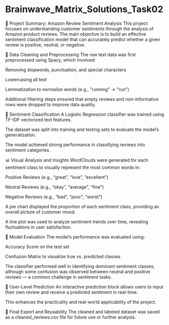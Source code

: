 # Brainwave_Matrix_Solutions_Task02
📄 Project Summary: Amazon Review Sentiment Analysis
This project focuses on understanding customer sentiments through the analysis of Amazon product reviews. The main objective is to build an effective sentiment classification model that can accurately predict whether a given review is positive, neutral, or negative.

🧹 Data Cleaning and Preprocessing
The raw text data was first preprocessed using Spacy, which involved:

Removing stopwords, punctuation, and special characters

Lowercasing all text

Lemmatization to normalize words (e.g., "running" → "run")

Additional filtering steps ensured that empty reviews and non-informative rows were dropped to improve data quality.

🧠 Sentiment Classification
A Logistic Regression classifier was trained using TF-IDF vectorized text features.

The dataset was split into training and testing sets to evaluate the model’s generalization.

The model achieved strong performance in classifying reviews into sentiment categories.

📊 Visual Analysis and Insights
WordClouds were generated for each sentiment class to visually represent the most common words in:

Positive Reviews (e.g., “great”, “love”, “excellent”)

Neutral Reviews (e.g., “okay”, “average”, “fine”)

Negative Reviews (e.g., “bad”, “poor”, “worst”)

A pie chart displayed the proportion of each sentiment class, providing an overall picture of customer mood.

A line plot was used to analyze sentiment trends over time, revealing fluctuations in user satisfaction.

🧪 Model Evaluation
The model’s performance was evaluated using:

Accuracy Score on the test set

Confusion Matrix to visualize true vs. predicted classes

The classifier performed well in identifying dominant sentiment classes, although some confusion was observed between neutral and positive reviews — a common challenge in sentiment tasks.

🧾 User-Level Prediction
An interactive prediction block allows users to input their own review and receive a predicted sentiment in real-time.

This enhances the practicality and real-world applicability of the project.

💾 Final Export and Reusability
The cleaned and labeled dataset was saved as a cleaned_reviews.csv file for future use or further analysis.
